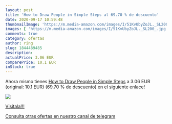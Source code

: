 ```yaml
---
layout: post
title: 'How to Draw People in Simple Steps al 69.70 % de descuento'
date: 2020-09-17 10:59:48
thumbnailImage: 'https://m.media-amazon.com/images/I/51KvUbyZoJL._SL200_.jpg'
images: [ 'https://m.media-amazon.com/images/I/51KvUbyZoJL._SL200_.jpg' ]
comments: true
category: ofertas
author: ring
slug: 1844489485
description:
actualPrice: 3.06 EUR
comparePrice: 10.1 EUR
inStock: true
---
```


Ahora mismo tienes [How to Draw People in Simple Steps](https://www.amazon.com/dp/1844489485/?tag=redken08-20) a 3.06 EUR (original: 10.1 EUR) (69.70 %  de descuento) en el siguiente enlace!

[![](https://m.media-amazon.com/images/I/51KvUbyZoJL._SL200_.jpg)](https://www.amazon.com/dp/1844489485/?tag=redken08-20)

[Visítala!!!](https://www.amazon.com/dp/1844489485/?tag=redken08-20)

[Consulta otras ofertas en nuestro canal de telegram](https://t.me/s/ofertas25)
